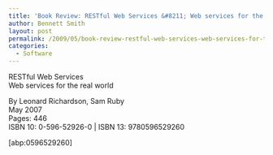 ```yaml
---
title: 'Book Review: RESTful Web Services &#8211; Web services for the real world'
author: Bennett Smith
layout: post
permalink: /2009/05/book-review-restful-web-services-web-services-for-the-real-world/
categories:
  - Software
---
```

RESTful Web Services  
Web services for the real world

By Leonard Richardson, Sam Ruby  
May 2007  
Pages: 446  
ISBN 10: 0-596-52926-0 | ISBN 13: 9780596529260

[abp:0596529260]

